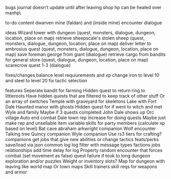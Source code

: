 
bugs
journal doesn't update until after leaving shop
hp can be healed over maxhp\

to-do content
dwarven mine (faldan) and (inside mine) encounter dialogue

ideas
Wizard tower with dungeon  (quest, monsters, dialogue, dungeon, location, place on map)
retrieve sheepscale's stolen sheep  (quest, monsters, dialogue, dungeon, location, place on map)
deliver letter to ambrosius quest (quest, monsters, dialogue, dungeon, location, place on map)
save foreman george from giant (dialogue)
retrieve cargo from bandits for general store (quest, dialogue, dungeon, location, place on map)
scarecrow quest 1-3 (dialogue)

fixes/changes
balance level requiurements and xp
change iron to level 10 and steel to level 20
fix tactic selection

features
Seperate bandit for farming
Hidden quest to return ring to littleroots
Have hidden quests that are filtered to keep track of other stuff
Or an array of switches 
Temple with graveyard for skeletons
Lake with Fort Dale
Haunted manor with ghosts 
Hidden quest for if went to witch and met Wyle and family 
Maybe if 3 quests completed John Dale shows up
Orc village
Auto end combat
Dale town rep increase for doing quests 
Maybe just make rep and unsellable item
variable skills for party members (calculate xp based on level)
Bat cave
abraham arkwright companion
Wolf encounter
Talking tree
Quincy companion
Wyle companion
Use rs3 tiers for crafting?
companions get jobs that give new abilities or change tactics
feats/perks
save/load via json
common log
log filter with message types
factions
jobs
relationships
add time delay for log
Property
random encounter that forces combat (set movement as false)
quest failure if took to long
dungeon exploration and/or puzzles
Weight or inventory slots?
Map for dungeon with leaving like world map
Or town maps
Skill trainers 
skill reqs for weapons and armor